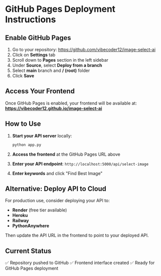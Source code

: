 # GitHub Pages Deployment Instructions

## Enable GitHub Pages

1. Go to your repository: https://github.com/vibecoder12/image-select-ai
2. Click on **Settings** tab
3. Scroll down to **Pages** section in the left sidebar
4. Under **Source**, select **Deploy from a branch**
5. Select **main** branch and **/ (root)** folder
6. Click **Save**

## Access Your Frontend

Once GitHub Pages is enabled, your frontend will be available at:
**https://vibecoder12.github.io/image-select-ai**

## How to Use

1. **Start your API server** locally:
   ```bash
   python app.py
   ```

2. **Access the frontend** at the GitHub Pages URL above

3. **Enter your API endpoint**: `http://localhost:5000/api/select-image`

4. **Enter keywords** and click "Find Best Image"

## Alternative: Deploy API to Cloud

For production use, consider deploying your API to:
- **Render** (free tier available)
- **Heroku** 
- **Railway**
- **PythonAnywhere**

Then update the API URL in the frontend to point to your deployed API.

## Current Status
✅ Repository pushed to GitHub
✅ Frontend interface created
✅ Ready for GitHub Pages deployment